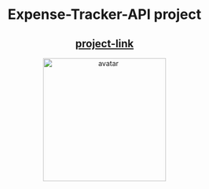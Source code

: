 <div align ="center">
  
#  Expense-Tracker-API project
## [project-link](https://roadmap.sh/projects/expense-tracker-api)
  <img src="https://kissinvestments.com/wp-content/uploads/2021/06/Best-Expense-Tracker-Apps.png" height="250" alt="avatar" />
</div>
